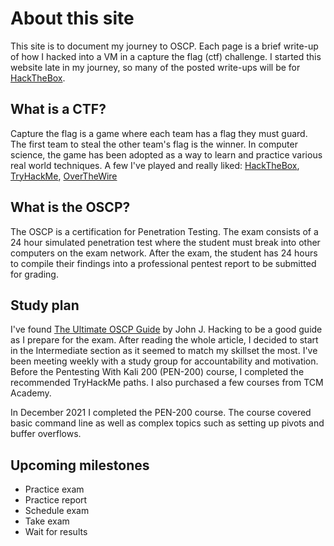 # About this site

This site is to document my journey to OSCP. Each page is a brief write-up of how I hacked into a VM in a capture the flag (ctf) challenge. I started this website late in my journey, so many of the posted write-ups will be for [HackTheBox](https://hackthebox.com).

## What is a CTF?

Capture the flag is a game where each team has a flag they must guard. The first team to steal the other team's flag is the winner. In computer science, the game has been adopted as a way to learn and practice various real world techniques. A few I've played and really liked: [HackTheBox](https://hackthebox.com/), [TryHackMe](https://tryhackme.com/), [OverTheWire](https://overthewire.org/)

## What is the OSCP?

The OSCP is a certification for Penetration Testing. The exam consists of a 24 hour simulated penetration test where the student must break into other computers on the exam network. After the exam, the student has 24 hours to compile their findings into a professional pentest report to be submitted for grading.

## Study plan

I've found [The Ultimate OSCP Guide](https://johnjhacking.com/blog/the-oscp-preperation-guide-2020/) by John J. Hacking to be a good guide as I prepare for the exam. After reading the whole article, I decided to start in the Intermediate section as it seemed to match my skillset the most. I've been meeting weekly with a study group for accountability and motivation. Before the Pentesting With Kali 200 (PEN-200) course, I completed the recommended TryHackMe paths. I also purchased a few courses from TCM Academy.

In December 2021 I completed the PEN-200 course. The course covered basic command line as well as complex topics such as setting up pivots and buffer overflows.

## Upcoming milestones

- Practice exam
- Practice report
- Schedule exam
- Take exam
- Wait for results
